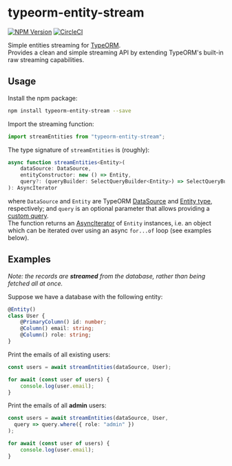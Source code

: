 # typeorm-entity-stream
[![NPM Version](https://img.shields.io/npm/v/typeorm-entity-stream)](https://www.npmjs.com/package/typeorm-entity-stream)
[![CircleCI](https://dl.circleci.com/status-badge/img/circleci/vknQo6eC53mwD54gA89Qd/9YavAuW9EYHYVmH5bSdupm/tree/main.svg?style=shield)](https://dl.circleci.com/status-badge/redirect/circleci/vknQo6eC53mwD54gA89Qd/9YavAuW9EYHYVmH5bSdupm/tree/main)

Simple entities streaming for [TypeORM](https://typeorm.io/).  
Provides a clean and simple streaming API by extending TypeORM's built-in raw streaming capabilities.

## Usage
Install the npm package:
```sh
npm install typeorm-entity-stream --save
```
  
Import the streaming function:  
```ts
import streamEntities from "typeorm-entity-stream";
```

The type signature of `streamEntities` is (roughly):
```ts
async function streamEntities<Entity>(
    dataSource: DataSource,
    entityConstructor: new () => Entity,
    query?: (queryBuilder: SelectQueryBuilder<Entity>) => SelectQueryBuilder<Entity>
): AsyncIterator
```
where `DataSource` and `Entity` are TypeORM [DataSource](https://typeorm.io/data-source) and [Entity type](https://typeorm.io/entities), respectively; and `query` is an optional parameter that allows providing a [custom query](https://typeorm.io/select-query-builder).  
The function returns an [AsyncIterator](https://developer.mozilla.org/en-US/docs/Web/JavaScript/Reference/Global_Objects/AsyncIterator) of `Entity` instances, i.e. an object which can be iterated over using an async `for...of` loop (see examples below).

## Examples
_Note:  the records are **streamed** from the database, rather than being fetched all at once._

Suppose we have a database with the following entity:
```ts
@Entity()
class User {
    @PrimaryColumn() id: number;
    @Column() email: string;
    @Column() role: string;
}
```

Print the emails of all existing users:
```ts
const users = await streamEntities(dataSource, User);

for await (const user of users) {
    console.log(user.email);
}
```

Print the emails of all **admin** users:
```ts
const users = await streamEntities(dataSource, User, 
  query => query.where({ role: "admin" })
);

for await (const user of users) {
    console.log(user.email);
}
```
